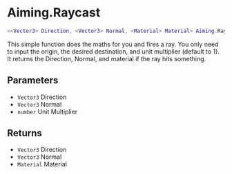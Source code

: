 # Aiming.Raycast
```lua
<<Vector3> Direction, <Vector3> Normal, <Material> Material> Aiming.Raycast(<Vector3> Origin, <Vector3> Destination, <number> UnitMultiplier = 1) 
```
This simple function does the maths for you and fires a ray. You only need to input the origin, the desired destination, and unit multiplier (default to 1). It returns the Direction, Normal, and material if the ray hits something.

## Parameters
* `Vector3` Direction
* `Vector3` Normal
* `number` Unit Multiplier

## Returns
* `Vector3` Direction
* `Vector3` Normal
* `Material` Material